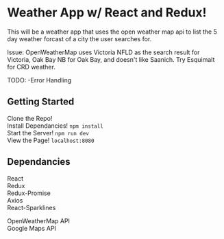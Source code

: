 # Weather App w/ React and Redux!

This will be a weather app that uses the open weather map api to list the 5 day weather forcast of a city the user searches for. 

Issue: OpenWeatherMap uses Victoria NFLD as the search result for Victoria, Oak Bay NB for Oak Bay, and doesn't like Saanich. Try Esquimalt for CRD weather.

TODO:
-Error Handling

## Getting Started


Clone the Repo!  
Install Dependancies! `npm install`  
Start the Server! `npm run dev`  
View the Page! `localhost:8080`  

## Dependancies

React  
Redux  
Redux-Promise  
Axios  
React-Sparklines  

OpenWeatherMap API  
Google Maps API  
